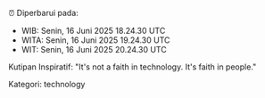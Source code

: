 ⏰ Diperbarui pada:
- WIB: Senin, 16 Juni 2025 18.24.30 UTC
- WITA: Senin, 16 Juni 2025 19.24.30 UTC
- WIT: Senin, 16 Juni 2025 20.24.30 UTC

Kutipan Inspiratif:
"It's not a faith in technology. It's faith in people."


Kategori: technology

